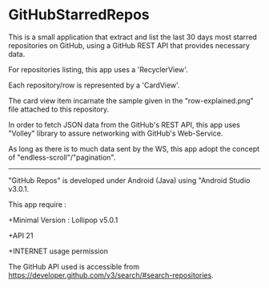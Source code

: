 # GitHubStarredRepos

This is a small application that extract and list the last 30 days most starred repositories on GitHub, using a GitHub REST API that provides necessary data.


For repositories listing, this app uses a 'RecyclerView'.

Each repository/row is represented by a 'CardView'.

The card view item incarnate the sample given in the "row-explained.png" file attached to this repository.


In order to fetch JSON data from the GitHub's REST API, this app uses "Volley" library to assure networking with GitHub's Web-Service.

As long as there is to much data sent by the WS, this app adopt the concept of "endless-scroll"/"pagination".

-----------

"GitHub Repos" is developed under Android (Java) using "Android Studio v3.0.1.

This app require :

+Minimal Version : Lollipop v5.0.1

+API 21

+INTERNET usage permission


The GitHub API used is accessible from https://developer.github.com/v3/search/#search-repositories.
